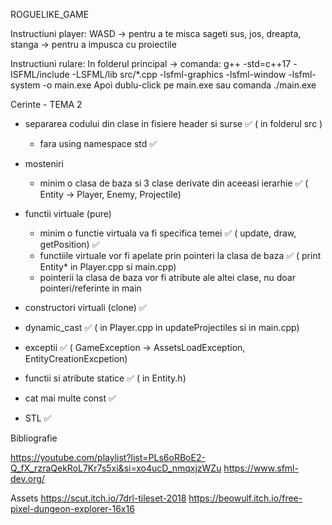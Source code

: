 ROGUELIKE_GAME

Instructiuni player:
WASD -> pentru a te misca
sageti sus, jos, dreapta, stanga -> pentru a impusca cu proiectile

Instructiuni rulare:
In folderul principal -> comanda:
g++ -std=c++17 -ISFML/include -LSFML/lib src/*.cpp -lsfml-graphics -lsfml-window -lsfml-system -o main.exe
Apoi dublu-click pe main.exe sau comanda ./main.exe


Cerinte - TEMA 2

* separarea codului din clase in fisiere header si surse ✅ ( in folderul src )
	- fara using namespace std ✅

* mosteniri
	- minim o clasa de baza si 3 clase derivate din aceeasi ierarhie ✅ ( Entity -> Player, Enemy, Projectile)

* functii virtuale (pure)
	- minim o functie virtuala va fi specifica temei ✅ ( update, draw, getPosition) ✅
	- functiile virtuale vor fi apelate prin pointeri la clasa de baza ✅ ( print Entity* in Player.cpp si main.cpp)
	- pointerii la clasa de baza vor fi atribute ale altei clase, nu doar pointeri/referinte in main

* constructori virtuali (clone) ✅

* dynamic_cast ✅ ( in Player.cpp in updateProjectiles si in main.cpp)

* exceptii ✅ ( GameException -> AssetsLoadException, EntityCreationExcpetion)

* functii si atribute statice ✅ ( in Entity.h)

* cat mai multe const ✅

* STL ✅


Bibliografie

https://youtube.com/playlist?list=PLs6oRBoE2-Q_fX_rzraQekRoL7Kr7s5xi&si=xo4ucD_nmqxjzWZu
https://www.sfml-dev.org/


Assets
https://scut.itch.io/7drl-tileset-2018
https://beowulf.itch.io/free-pixel-dungeon-explorer-16x16

